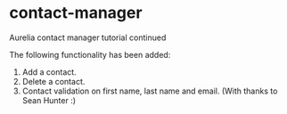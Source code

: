 # contact-manager
Aurelia contact manager tutorial continued

The following functionality has been added:
1) Add a contact.
2) Delete a contact.
3) Contact validation on first name, last name and email. (With thanks to Sean Hunter :)
